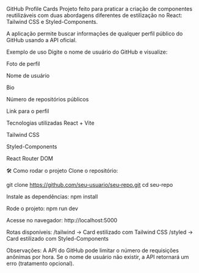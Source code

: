 GitHub Profile Cards
Projeto feito para praticar a criação de componentes reutilizáveis com duas abordagens diferentes de estilização no React: Tailwind CSS e Styled-Components.

A aplicação permite buscar informações de qualquer perfil público do GitHub usando a API oficial.

Exemplo de uso
Digite o nome de usuário do GitHub e visualize:

Foto de perfil

Nome de usuário

Bio

Número de repositórios públicos

Link para o perfil

Tecnologias utilizadas
React + Vite

Tailwind CSS

Styled-Components

React Router DOM

🛠️ Como rodar o projeto
Clone o repositório:

git clone https://github.com/seu-usuario/seu-repo.git
cd seu-repo

Instale as dependências:
npm install

Rode o projeto:
npm run dev

Acesse no navegador:
http://localhost:5000

Rotas disponíveis:
/tailwind → Card estilizado com Tailwind CSS
/styled → Card estilizado com Styled-Components

Observações:
A API do GitHub pode limitar o número de requisições anônimas por hora.
Se o nome de usuário não existir, a API retornará um erro (tratamento opcional).
